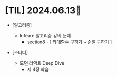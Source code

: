# [TIL] 2024.06.13🐾

* [알고리즘]
    * Infearn 알고리즘 강의 문제 
        * section8 - [ 최대함수 구하기 ~ 순열 구하기 ]

* [스터디]
    * 모던 리액트 Deep Dive
        * 제 4장 학습